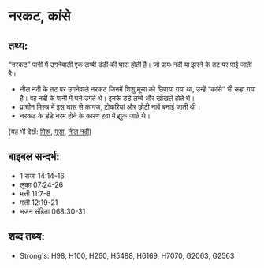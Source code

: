 # नरकट, कांसे #

## तथ्य: ##

“नरकट” पानी में उगनेवाली एक लम्बी डंडी की घास होती है। जो प्रायः नदी या झरने के तट पर पाई जाती है।

* नील नदी के तट पर उगनेवाले नरकट जिनमें शिशु मूसा को छिपाया गया था, उन्हें “कांसे” भी कहा गया है। वह नदी के पानी में घने उगते थे। इनके डंडे लम्बे और खोखले होते थे।
* प्राचीन मिस्त्र में इस घास से कागज, टोकरियां और छोटी नावें बनाई जाती थी।
* नरकट के डंडे नरम होने के कारण हवा में झुक जाते थे।

(यह भी देखें: [मिस्र](../egypt.md), [मूसा](../moses.md), [नील नदी](../nileriver.md))

## बाइबल सन्दर्भ: ##

* 1 राजा 14:14-16
* लूका 07:24-26
* मत्ती 11:7-8
* मत्ती 12:19-21
* भजन संहिता 068:30-31

## शब्द तथ्य: ##

* Strong's: H98, H100, H260, H5488, H6169, H7070, G2063, G2563
